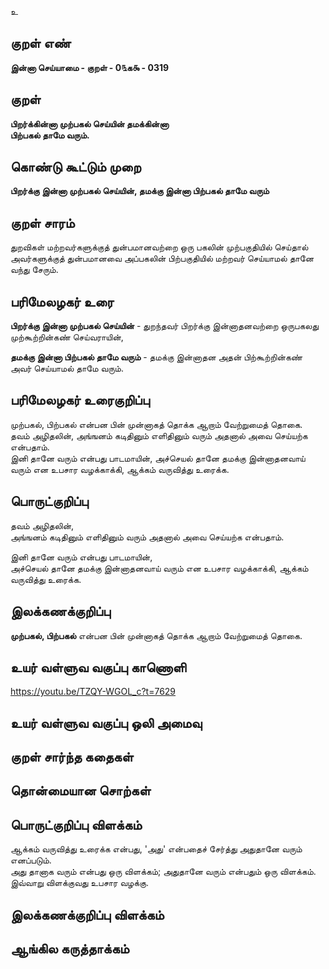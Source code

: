 உ

## குறள் எண் 

**இன்னா செய்யாமை - குறள் - 0௩க௯ - 0319**  

## குறள் 

**பிறர்க்கின்னா முற்பகல் செய்யின் தமக்கின்னா  
பிற்பகல் தாமே வரும்.**

## கொண்டு கூட்டும் முறை

**பிறர்க்கு இன்னா முற்பகல் செய்யின், தமக்கு இன்னா பிற்பகல் தாமே வரும்**

## குறள் சாரம் 

துறவிகள் மற்றவர்களுக்குத் துன்பமானவற்றை ஒரு பகலின் முற்பகுதியில் செய்தால் அவர்களுக்குத் துன்பமானவை அப்பகலின் பிற்பகுதியில் மற்றவர் செய்யாமல் தானே வந்து சேரும்.

## பரிமேலழகர் உரை

**பிறர்க்கு இன்னா முற்பகல் செய்யின்** - துறந்தவர் பிறர்க்கு இன்னாதனவற்றை ஒருபகலது முற்கூற்றின்கண் செய்வராயின்,   

**தமக்கு இன்னா பிற்பகல் தாமே வரும்** - தமக்கு இன்னாதன அதன் பிற்கூற்றின்கண் அவர் செய்யாமல் தாமே வரும். 

## பரிமேலழகர் உரைகுறிப்பு   

முற்பகல், பிற்பகல் என்பன பின் முன்னாகத் தொக்க ஆறாம் வேற்றுமைத் தொகை.   
தவம் அழிதலின், அங்ஙனம் கடிதினும் எளிதினும் வரும் அதனால் அவை செய்யற்க என்பதாம்.  
இனி தானே வரும் என்பது பாடமாயின், அச்செயல் தானே தமக்கு இன்னாதனவாய் வரும் என உபசார வழக்காக்கி, ஆக்கம் வருவித்து உரைக்க.    

## பொருட்குறிப்பு 
  
தவம் அழிதலின்,    
அங்ஙனம் கடிதினும் எளிதினும் வரும் அதனால் அவை செய்யற்க என்பதாம்.   

இனி தானே வரும் என்பது பாடமாயின்,   
அச்செயல் தானே தமக்கு இன்னாதனவாய் வரும் என உபசார வழக்காக்கி, ஆக்கம் வருவித்து உரைக்க.  

## இலக்கணக்குறிப்பு  

**முற்பகல், பிற்பகல்** என்பன பின் முன்னாகத் தொக்க ஆறாம் வேற்றுமைத் தொகை.   

## உயர் வள்ளுவ வகுப்பு காணொளி

https://youtu.be/TZQY-WGOL_c?t=7629

## உயர் வள்ளுவ வகுப்பு ஒலி அமைவு 

 
## குறள் சார்ந்த கதைகள் 


## தொன்மையான சொற்கள்


## பொருட்குறிப்பு விளக்கம்

ஆக்கம் வருவித்து உரைக்க என்பது, 'அது' என்பதைச் சேர்த்து அதுதானே வரும் எனப்படும்.   
அது தானாக வரும் என்பது ஒரு விளக்கம்; அதுதானே வரும் என்பதும் ஒரு விளக்கம்.  
இவ்வாறு விளக்குவது உபசார வழக்கு.  

## இலக்கணக்குறிப்பு விளக்கம்


## ஆங்கில கருத்தாக்கம் 


